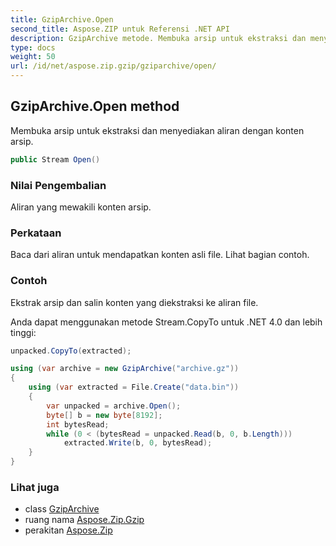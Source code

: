 ```yaml
---
title: GzipArchive.Open
second_title: Aspose.ZIP untuk Referensi .NET API
description: GzipArchive metode. Membuka arsip untuk ekstraksi dan menyediakan aliran dengan konten arsip.
type: docs
weight: 50
url: /id/net/aspose.zip.gzip/gziparchive/open/
---
```

## GzipArchive.Open method

Membuka arsip untuk ekstraksi dan menyediakan aliran dengan konten arsip.

```csharp
public Stream Open()
```

### Nilai Pengembalian

Aliran yang mewakili konten arsip.

### Perkataan

Baca dari aliran untuk mendapatkan konten asli file. Lihat bagian contoh.

### Contoh

Ekstrak arsip dan salin konten yang diekstraksi ke aliran file.

Anda dapat menggunakan metode Stream.CopyTo untuk .NET 4.0 dan lebih tinggi:

```csharp
unpacked.CopyTo(extracted);
```

```csharp
using (var archive = new GzipArchive("archive.gz"))
{
    using (var extracted = File.Create("data.bin"))
    {
        var unpacked = archive.Open();
        byte[] b = new byte[8192];
        int bytesRead;
        while (0 < (bytesRead = unpacked.Read(b, 0, b.Length)))
            extracted.Write(b, 0, bytesRead);
    }            
}
```

### Lihat juga

* class [GzipArchive](../)
* ruang nama [Aspose.Zip.Gzip](../../gziparchive/)
* perakitan [Aspose.Zip](../../../)


